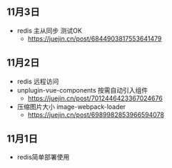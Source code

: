 ## 11月3日
- redis 主从同步 测试OK
  - https://juejin.cn/post/6844903817553641479
## 11月2日
- redis 远程访问
- unplugin-vue-components 按需自动引入组件
  - https://juejin.cn/post/7012446423367024676
- 压缩图片大小 image-webpack-loader
  - https://juejin.cn/post/6989982853966594078
## 11月1日
- redis简单部署使用